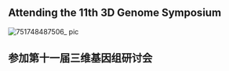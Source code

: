 ## Attending the 11th 3D Genome Symposium
![751748487506_ pic](https://github.com/user-attachments/assets/09a6d0bf-95ca-4b84-b1b4-5e18b2d32901)

## 参加第十一届三维基因组研讨会
